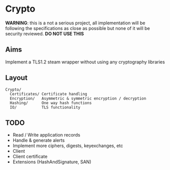 # Crypto

**WARNING**: this is a not a serious project, all implementation will be following the specifications as close as possible but none of it will be security reviewed. **DO NOT USE THIS**

## Aims

Implement a TLS1.2 steam wrapper without using any cryptography libraries

## Layout

    Crypto/
      Certificates/ Certificate handling
      Encryption/   Asymmetric & symmetric encryption / decryption
      Hashing/      One way hash functions
      IO/           TLS functionality

## TODO

* Read / Write application records
* Handle & generate alerts 
* Implement more ciphers, digests, keyexchanges, etc
* Client
* Client certificate
* Extensions (HashAndSignature, SAN)